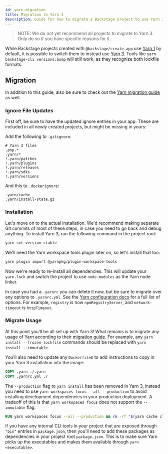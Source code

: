 ```yaml
---
id: yarn-migration
title: Migration to Yarn 3
description: Guide for how to migrate a Backstage project to use Yarn 3
---
```


> NOTE: We do not yet recommend all projects to migrate to Yarn 3. Only do so if you have specific reasons for it.

While Backstage projects created with `@backstage/create-app` use [Yarn 1](https://classic.yarnpkg.com/) by default, it
is possible to switch them to instead use [Yarn 3](https://yarnpkg.com/). Tools like `yarn backstage-cli versions:bump` will
still work, as they recognize both lockfile formats.

## Migration

In addition to this guide, also be sure to check out the [Yarn migration guide](https://yarnpkg.com/getting-started/migration) as well.

### Ignore File Updates

First off, be sure to have the updated ignore entries in your app. These are included in all newly created projects, but might be missing in yours:

Add the following to `.gitignore`:

```gitignore
# Yarn 3 files
.pnp.*
.yarn/*
!.yarn/patches
!.yarn/plugins
!.yarn/releases
!.yarn/sdks
!.yarn/versions
```

And this to `.dockerignore`:

```gitignore
.yarn/cache
.yarn/install-state.gz
```

### Installation

Let's move on to the actual installation. We'd recommend making separate Git commits of most of these steps, in case you need to go back and debug anything. To install Yarn 3, run the following command in the project root:

```bash
yarn set version stable
```

We'll need the Yarn workspace tools plugin later on, so let's install that too:

```bash
yarn plugin import @yarnpkg/plugin-workspace-tools
```

Now we're ready to re-install all dependencies. This will update your `yarn.lock` and switch the project to use `node-modules` as the Yarn node linker.

In case you had a `.yarnrc` you can delete it now, but be sure to migrate over any options to `.yarnrc.yml`. See the [Yarn configuration docs](https://yarnpkg.com/configuration/manifest) for a full list of options. For example, `registry` is now `npmRegistryServer`, and `network-timeout` is `httpTimeout`.

### Migrate Usage

At this point you'll be all set up with Yarn 3! What remains is to migrate any usage of Yarn according to their [migration guide](https://yarnpkg.com/getting-started/migration). For example, any `yarn install --frozen-lockfile` commands should be replaced with `yarn install --immutable`.

You'll also need to update any `Dockerfile`s to add instructions to copy in your Yarn 3 installation into the image:

```Dockerfile
COPY .yarn ./.yarn
COPY .yarnrc.yml ./
```

The `--production` flag to `yarn install` has been removed in Yarn 3, instead you need to use `yarn workspaces focus --all --production` to avoid installing development dependencies in your production deployment. A tradeoff of this is that `yarn workspaces focus` does not support the `--immutable` flag.

```Dockerfile
RUN yarn workspaces focus --all --production && rm -rf "$(yarn cache clean)"
```

If you have any internal CLI tools in your project that are exposed through `"bin"` entries in `package.json`, then you'll need to add these packages as dependencies in your project root `package.json`. This is to make sure Yarn picks up the executables and makes them available through `yarn <executable>`.
